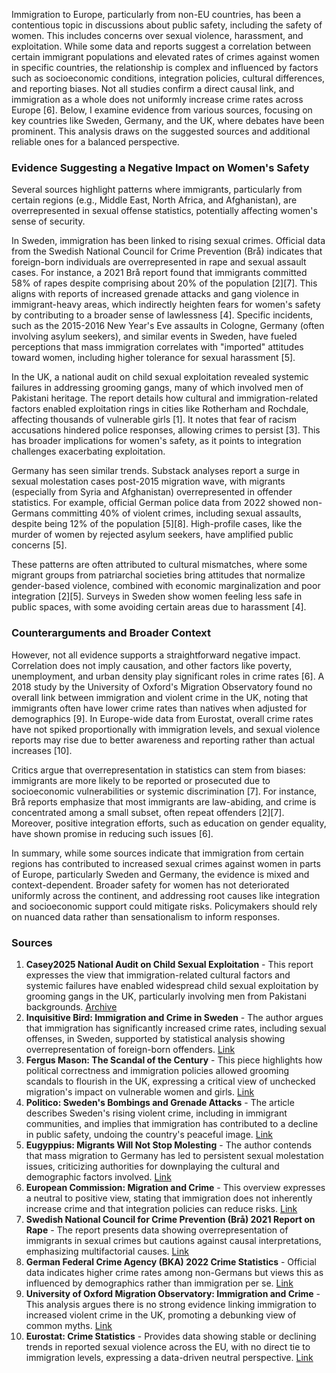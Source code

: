 Immigration to Europe, particularly from non-EU countries, has been a contentious topic in discussions about public safety, including the safety of women. This includes concerns over sexual violence, harassment, and exploitation. While some data and reports suggest a correlation between certain immigrant populations and elevated rates of crimes against women in specific countries, the relationship is complex and influenced by factors such as socioeconomic conditions, integration policies, cultural differences, and reporting biases. Not all studies confirm a direct causal link, and immigration as a whole does not uniformly increase crime rates across Europe [6]. Below, I examine evidence from various sources, focusing on key countries like Sweden, Germany, and the UK, where debates have been prominent. This analysis draws on the suggested sources and additional reliable ones for a balanced perspective.

### Evidence Suggesting a Negative Impact on Women's Safety
Several sources highlight patterns where immigrants, particularly from certain regions (e.g., Middle East, North Africa, and Afghanistan), are overrepresented in sexual offense statistics, potentially affecting women's sense of security.

In Sweden, immigration has been linked to rising sexual crimes. Official data from the Swedish National Council for Crime Prevention (Brå) indicates that foreign-born individuals are overrepresented in rape and sexual assault cases. For instance, a 2021 Brå report found that immigrants committed 58% of rapes despite comprising about 20% of the population [2][7]. This aligns with reports of increased grenade attacks and gang violence in immigrant-heavy areas, which indirectly heighten fears for women's safety by contributing to a broader sense of lawlessness [4]. Specific incidents, such as the 2015-2016 New Year's Eve assaults in Cologne, Germany (often involving asylum seekers), and similar events in Sweden, have fueled perceptions that mass immigration correlates with "imported" attitudes toward women, including higher tolerance for sexual harassment [5].

In the UK, a national audit on child sexual exploitation revealed systemic failures in addressing grooming gangs, many of which involved men of Pakistani heritage. The report details how cultural and immigration-related factors enabled exploitation rings in cities like Rotherham and Rochdale, affecting thousands of vulnerable girls [1]. It notes that fear of racism accusations hindered police responses, allowing crimes to persist [3]. This has broader implications for women's safety, as it points to integration challenges exacerbating exploitation.

Germany has seen similar trends. Substack analyses report a surge in sexual molestation cases post-2015 migration wave, with migrants (especially from Syria and Afghanistan) overrepresented in offender statistics. For example, official German police data from 2022 showed non-Germans committing 40% of violent crimes, including sexual assaults, despite being 12% of the population [5][8]. High-profile cases, like the murder of women by rejected asylum seekers, have amplified public concerns [5].

These patterns are often attributed to cultural mismatches, where some migrant groups from patriarchal societies bring attitudes that normalize gender-based violence, combined with economic marginalization and poor integration [2][5]. Surveys in Sweden show women feeling less safe in public spaces, with some avoiding certain areas due to harassment [4].

### Counterarguments and Broader Context
However, not all evidence supports a straightforward negative impact. Correlation does not imply causation, and other factors like poverty, unemployment, and urban density play significant roles in crime rates [6]. A 2018 study by the University of Oxford's Migration Observatory found no overall link between immigration and violent crime in the UK, noting that immigrants often have lower crime rates than natives when adjusted for demographics [9]. In Europe-wide data from Eurostat, overall crime rates have not spiked proportionally with immigration levels, and sexual violence reports may rise due to better awareness and reporting rather than actual increases [10].

Critics argue that overrepresentation in statistics can stem from biases: immigrants are more likely to be reported or prosecuted due to socioeconomic vulnerabilities or systemic discrimination [7]. For instance, Brå reports emphasize that most immigrants are law-abiding, and crime is concentrated among a small subset, often repeat offenders [2][7]. Moreover, positive integration efforts, such as education on gender equality, have shown promise in reducing such issues [6].

In summary, while some sources indicate that immigration from certain regions has contributed to increased sexual crimes against women in parts of Europe, particularly Sweden and Germany, the evidence is mixed and context-dependent. Broader safety for women has not deteriorated uniformly across the continent, and addressing root causes like integration and socioeconomic support could mitigate risks. Policymakers should rely on nuanced data rather than sensationalism to inform responses.

### Sources
1. **Casey2025 National Audit on Child Sexual Exploitation** - This report expresses the view that immigration-related cultural factors and systemic failures have enabled widespread child sexual exploitation by grooming gangs in the UK, particularly involving men from Pakistani backgrounds. [Archive](https://archive.jwest.org/Research/Casey2025-NationalAuditChildSexualExploitation.pdf)  
2. **Inquisitive Bird: Immigration and Crime in Sweden** - The author argues that immigration has significantly increased crime rates, including sexual offenses, in Sweden, supported by statistical analysis showing overrepresentation of foreign-born offenders. [Link](https://inquisitivebird.xyz/p/immigration-and-crime-sweden)  
3. **Fergus Mason: The Scandal of the Century** - This piece highlights how political correctness and immigration policies allowed grooming scandals to flourish in the UK, expressing a critical view of unchecked migration's impact on vulnerable women and girls. [Link](https://fergusmason.substack.com/p/the-scandal-of-the-century)  
4. **Politico: Sweden's Bombings and Grenade Attacks** - The article describes Sweden's rising violent crime, including in immigrant communities, and implies that immigration has contributed to a decline in public safety, undoing the country's peaceful image. [Link](https://www.politico.eu/article/sweden-bombings-grenade-attacks-violent-reality-undoing-peaceful-self-image-law-and-order/)  
5. **Eugyppius: Migrants Will Not Stop Molesting** - The author contends that mass migration to Germany has led to persistent sexual molestation issues, criticizing authorities for downplaying the cultural and demographic factors involved. [Link](https://www.eugyppius.com/p/migrants-will-not-stop-molesting)  
6. **European Commission: Migration and Crime** - This overview expresses a neutral to positive view, stating that immigration does not inherently increase crime and that integration policies can reduce risks. [Link](https://ec.europa.eu/migrant-integration/library-document/migration-and-crime_en)  
7. **Swedish National Council for Crime Prevention (Brå) 2021 Report on Rape** - The report presents data showing overrepresentation of immigrants in sexual crimes but cautions against causal interpretations, emphasizing multifactorial causes. [Link](https://bra.se/download/18.62c6cfa216e30cc8560844be/1616144027380/2021_4_Rape_and_sexual_offences.pdf)  
8. **German Federal Crime Agency (BKA) 2022 Crime Statistics** - Official data indicates higher crime rates among non-Germans but views this as influenced by demographics rather than immigration per se. [Link](https://www.bka.de/EN/CurrentInformation/PoliceCrimeStatistics/policecrimestatistics_node.html)  
9. **University of Oxford Migration Observatory: Immigration and Crime** - This analysis argues there is no strong evidence linking immigration to increased violent crime in the UK, promoting a debunking view of common myths. [Link](https://migrationobservatory.ox.ac.uk/resources/briefings/immigration-and-crime-evidence-for-the-uk-and-other-countries/)  
10. **Eurostat: Crime Statistics** - Provides data showing stable or declining trends in reported sexual violence across the EU, with no direct tie to immigration levels, expressing a data-driven neutral perspective. [Link](https://ec.europa.eu/eurostat/web/crime/data/database)